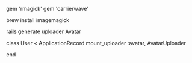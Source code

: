 
gem 'rmagick'
gem 'carrierwave'

brew install imagemagick

rails generate uploader Avatar

class User < ApplicationRecord
  mount_uploader :avatar, AvatarUploader
  
end


